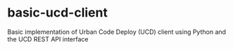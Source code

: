 # basic-ucd-client
Basic implementation of Urban Code Deploy (UCD) client using Python and the UCD REST API interface
